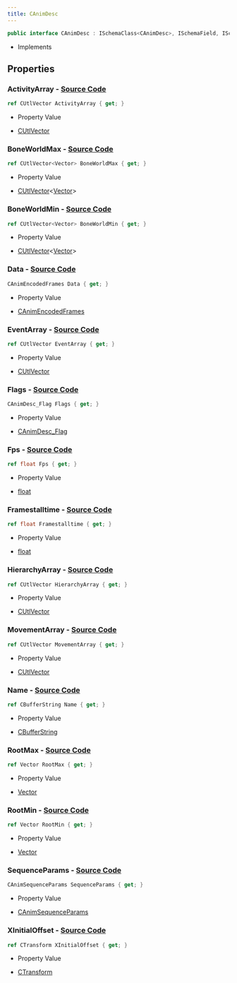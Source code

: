 ```yaml
---
title: CAnimDesc
---
```


```csharp
public interface CAnimDesc : ISchemaClass<CAnimDesc>, ISchemaField, ISchemaClass, INativeHandle
```

- Implements

## Properties

### **ActivityArray** - [Source Code](https://github.com/swiftly-solution/swiftlys2/blob/main/managed/src/SwiftlyS2.Generated/Schemas/Interfaces/CAnimDesc.cs#L33)

```csharp
ref CUtlVector ActivityArray { get; }
```

- Property Value

- [CUtlVector](/docs/api/)

### **BoneWorldMax** - [Source Code](https://github.com/swiftly-solution/swiftlys2/blob/main/managed/src/SwiftlyS2.Generated/Schemas/Interfaces/CAnimDesc.cs#L46)

```csharp
ref CUtlVector<Vector> BoneWorldMax { get; }
```

- Property Value

- [CUtlVector](/docs/api/-1)<[Vector](/docs/api/shared/natives/vector)>

### **BoneWorldMin** - [Source Code](https://github.com/swiftly-solution/swiftlys2/blob/main/managed/src/SwiftlyS2.Generated/Schemas/Interfaces/CAnimDesc.cs#L44)

```csharp
ref CUtlVector<Vector> BoneWorldMin { get; }
```

- Property Value

- [CUtlVector](/docs/api/-1)<[Vector](/docs/api/shared/natives/vector)>

### **Data** - [Source Code](https://github.com/swiftly-solution/swiftlys2/blob/main/managed/src/SwiftlyS2.Generated/Schemas/Interfaces/CAnimDesc.cs#L22)

```csharp
CAnimEncodedFrames Data { get; }
```

- Property Value

- [CAnimEncodedFrames](/docs/api/shared/schemadefinitions/canimencodedframes)

### **EventArray** - [Source Code](https://github.com/swiftly-solution/swiftlys2/blob/main/managed/src/SwiftlyS2.Generated/Schemas/Interfaces/CAnimDesc.cs#L30)

```csharp
ref CUtlVector EventArray { get; }
```

- Property Value

- [CUtlVector](/docs/api/)

### **Flags** - [Source Code](https://github.com/swiftly-solution/swiftlys2/blob/main/managed/src/SwiftlyS2.Generated/Schemas/Interfaces/CAnimDesc.cs#L18)

```csharp
CAnimDesc_Flag Flags { get; }
```

- Property Value

- [CAnimDesc_Flag](/docs/api/shared/schemadefinitions/canimdesc_flag)

### **Fps** - [Source Code](https://github.com/swiftly-solution/swiftlys2/blob/main/managed/src/SwiftlyS2.Generated/Schemas/Interfaces/CAnimDesc.cs#L20)

```csharp
ref float Fps { get; }
```

- Property Value

- [float](https://learn.microsoft.com/dotnet/api/system.single)

### **Framestalltime** - [Source Code](https://github.com/swiftly-solution/swiftlys2/blob/main/managed/src/SwiftlyS2.Generated/Schemas/Interfaces/CAnimDesc.cs#L38)

```csharp
ref float Framestalltime { get; }
```

- Property Value

- [float](https://learn.microsoft.com/dotnet/api/system.single)

### **HierarchyArray** - [Source Code](https://github.com/swiftly-solution/swiftlys2/blob/main/managed/src/SwiftlyS2.Generated/Schemas/Interfaces/CAnimDesc.cs#L36)

```csharp
ref CUtlVector HierarchyArray { get; }
```

- Property Value

- [CUtlVector](/docs/api/)

### **MovementArray** - [Source Code](https://github.com/swiftly-solution/swiftlys2/blob/main/managed/src/SwiftlyS2.Generated/Schemas/Interfaces/CAnimDesc.cs#L25)

```csharp
ref CUtlVector MovementArray { get; }
```

- Property Value

- [CUtlVector](/docs/api/)

### **Name** - [Source Code](https://github.com/swiftly-solution/swiftlys2/blob/main/managed/src/SwiftlyS2.Generated/Schemas/Interfaces/CAnimDesc.cs#L16)

```csharp
ref CBufferString Name { get; }
```

- Property Value

- [CBufferString](/docs/api/shared/natives/cbufferstring)

### **RootMax** - [Source Code](https://github.com/swiftly-solution/swiftlys2/blob/main/managed/src/SwiftlyS2.Generated/Schemas/Interfaces/CAnimDesc.cs#L42)

```csharp
ref Vector RootMax { get; }
```

- Property Value

- [Vector](/docs/api/shared/natives/vector)

### **RootMin** - [Source Code](https://github.com/swiftly-solution/swiftlys2/blob/main/managed/src/SwiftlyS2.Generated/Schemas/Interfaces/CAnimDesc.cs#L40)

```csharp
ref Vector RootMin { get; }
```

- Property Value

- [Vector](/docs/api/shared/natives/vector)

### **SequenceParams** - [Source Code](https://github.com/swiftly-solution/swiftlys2/blob/main/managed/src/SwiftlyS2.Generated/Schemas/Interfaces/CAnimDesc.cs#L48)

```csharp
CAnimSequenceParams SequenceParams { get; }
```

- Property Value

- [CAnimSequenceParams](/docs/api/shared/schemadefinitions/canimsequenceparams)

### **XInitialOffset** - [Source Code](https://github.com/swiftly-solution/swiftlys2/blob/main/managed/src/SwiftlyS2.Generated/Schemas/Interfaces/CAnimDesc.cs#L27)

```csharp
ref CTransform XInitialOffset { get; }
```

- Property Value

- [CTransform](/docs/api/shared/natives/ctransform)

